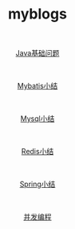 

<h1 align = "center">myblogs</h1>

​	<center>[Java基础问题](面试准备系列/Java基础.md )</center>

​	<center>[Mybatis小结](面试准备系列/Mybatis小结.md )</center>

​	<center>[Mysql小结](面试准备系列/Mysql小结.md )</center>

​	<center>[Redis小结](面试准备系列/Redis小结.md )</center>

​	<center>[Spring小结](面试准备系列/Spring小结.md )</center>

​	<center>[并发编程](面试准备系列/并发编程.md )</center>

